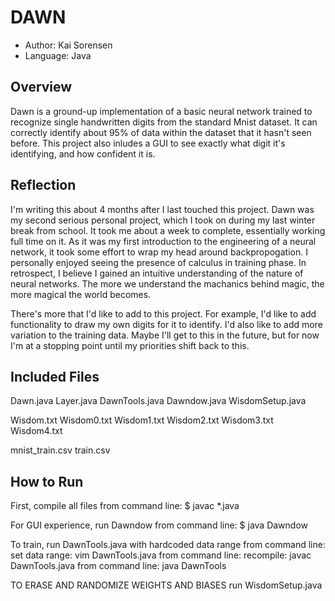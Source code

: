 # DAWN
 * Author: Kai Sorensen
 * Language: Java

## Overview
  Dawn is a ground-up implementation of a basic neural network trained
  to recognize single handwritten digits from the standard Mnist dataset.
  It can correctly identify about 95% of data within the dataset that it 
  hasn't seen before. This project also inludes a GUI to see exactly what
  digit it's identifying, and how confident it is.

## Reflection
  I'm writing this about 4 months after I last touched this project.
  Dawn was my second serious personal project, which I took on during
  my last winter break from school. It took me about a week to complete,
  essentially working full time on it. As it was my first introduction
  to the engineering of a neural network, it took some effort to wrap
  my head around backpropogation. I personally enjoyed seeing the presence
  of calculus in training phase. In retrospect, I believe I gained an
  intuitive understanding of the nature of neural networks. The more we
  understand the machanics behind magic, the more magical the world becomes.

  There's more that I'd like to add to this project. For example, I'd like
  to add functionality to draw my own digits for it to identify. I'd also
  like to add more variation to the training data. Maybe I'll get to this
  in the future, but for now I'm at a stopping point until my priorities
  shift back to this.

## Included Files
  Dawn.java
  Layer.java
  DawnTools.java
  Dawndow.java
  WisdomSetup.java

  Wisdom.txt
  Wisdom0.txt
  Wisdom1.txt
  Wisdom2.txt
  Wisdom3.txt
  Wisdom4.txt

  mnist_train.csv
  train.csv
  
## How to Run

  First, compile all files
    from command line: $ javac *.java

  For GUI experience, run Dawndow
    from command line: $ java Dawndow

  To train, run DawnTools.java with hardcoded data range
    from command line: set data range: vim DawnTools.java
    from command line: recompile: javac DawnTools.java
    from command line: java DawnTools

  TO ERASE AND RANDOMIZE WEIGHTS AND BIASES
    run WisdomSetup.java
